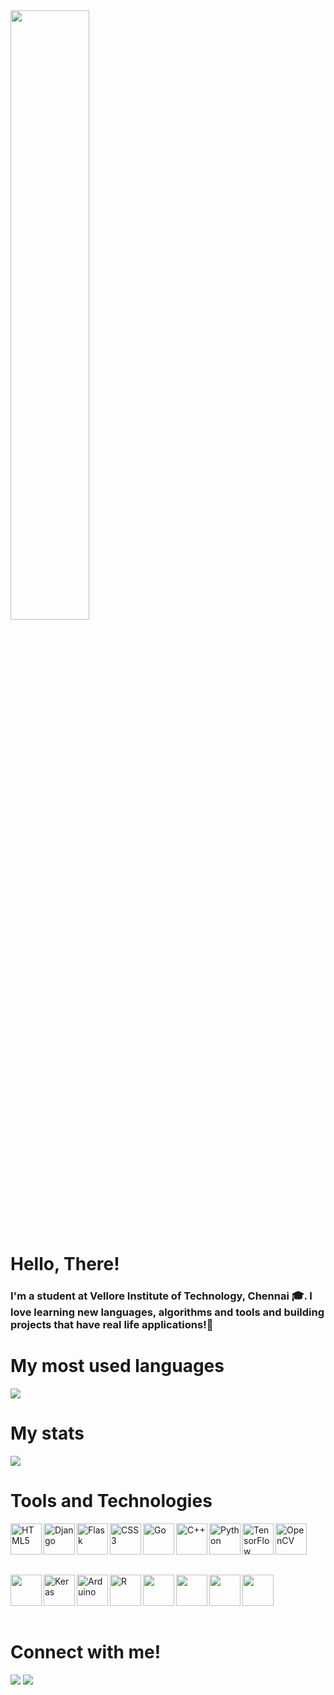<img style='width: 50%;' src='https://c.tenor.com/WAOHaPDD8ksAAAAM/hello-there-hello.gif'>

# Hello, There!

### I'm a student at Vellore Institute of Technology, Chennai 🎓. I love learning new languages, algorithms and tools and building projects that have real life applications!🚀

# My most used languages

<img src = "https://github-readme-stats.vercel.app/api/top-langs/?username=gauthumj&theme=synthwave&layout=compact&langs_count=12">

# My stats

<img src = "https://github-readme-stats.vercel.app/api?username=gauthumj&show_icons=true&theme=synthwave">

# Tools and Technologies

[<img src="https://profilinator.rishav.dev/skills-assets/html5-original-wordmark.svg" alt="HTML5" height="50" align="left">](https://developer.mozilla.org/en-US/docs/Web/Guide/HTML/HTML5)
[<img src="https://profilinator.rishav.dev/skills-assets/django-original.svg" alt="Django" height="50" align="left" />](https://www.djangoproject.com/)
[<img src="https://profilinator.rishav.dev/skills-assets/flask.png" alt="Flask" height="50" align="left" />](https://flask.palletsprojects.com/en/2.0.x/)
[<img src="https://profilinator.rishav.dev/skills-assets/css3-original-wordmark.svg" alt="CSS3" height="50"  align="left"/>](https://developer.mozilla.org/en-US/docs/Web/CSS)
[<img  src="https://profilinator.rishav.dev/skills-assets/go-original.svg" alt="Go" height="50" align="left" />](https://golang.org/)
[<img  src="https://profilinator.rishav.dev/skills-assets/cplusplus-original.svg" alt="C++" height="50" align="left" />](https://isocpp.org/)
[<img  src="https://profilinator.rishav.dev/skills-assets/python-original.svg" alt="Python" height="50" align="left"/>](https://www.python.org/)
[<img  src="https://profilinator.rishav.dev/skills-assets/tensorflow-icon.svg" alt="TensorFlow" height="50" align="left"/>](https://www.tensorflow.org/)
[<img  src="https://profilinator.rishav.dev/skills-assets/opencv-icon.svg" alt="OpenCV" height="50" align="left"/>](https://opencv.org/)

<br>
<br>
<br>
<br>

[<img  src="https://profilinator.rishav.dev/skills-assets/flutterio-icon.svg" height="50" align="left"/>](https://www.cprogramming.com/)
[<img src="https://profilinator.rishav.dev/skills-assets/keras.png" alt="Keras" height="50" align="left"/>](https://keras.io/)
[<img  src="https://profilinator.rishav.dev/skills-assets/arduino.png" alt="Arduino" height="50" align="left"/>](https://www.arduino.cc/)
[<img src="https://profilinator.rishav.dev/skills-assets/r.svg" alt="R" height="50" align="left"/>](https://www.r-project.org/)
[<img  src="https://profilinator.rishav.dev/skills-assets/react-original-wordmark.svg" height="50" align="left"/>](https://reactjs.org/)
[<img  src="https://profilinator.rishav.dev/skills-assets/git-scm-icon.svg" height="50" align="left"/>](https://www.github.com)
[<img  src="https://profilinator.rishav.dev/skills-assets/google_cloud-icon.svg" height="50" align="left"/>](https://cloud.google.com/)
[<img  src="https://profilinator.rishav.dev/skills-assets/firebase.png" height="50" align="left"/>](https://firebase.google.com/)

<br>
<br>
<br>
<br>

# Connect with me!

[<img src="https://img.shields.io/badge/linkedin-%231E77B5.svg?&style=for-the-badge&logo=linkedin&logoColor=white">](https://www.linkedin.com/in/gauthum-j-2399a0188/)
[<img src="https://img.shields.io/badge/instagram-%23000000.svg?&style=for-the-badge&logo=instagram&logoColor=white">](https://www.instagram.com/gauthum_j/)
